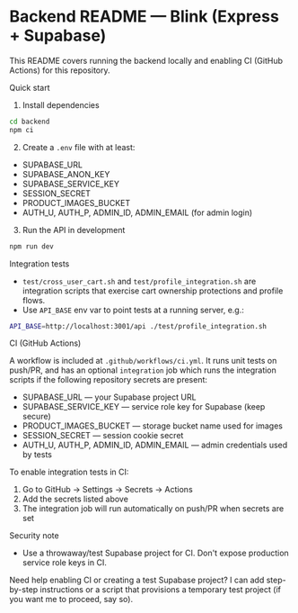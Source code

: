 # Backend README — Blink (Express + Supabase)

This README covers running the backend locally and enabling CI (GitHub Actions) for this repository.

Quick start

1. Install dependencies

```bash
cd backend
npm ci
```

2. Create a `.env` file with at least:

- SUPABASE_URL
- SUPABASE_ANON_KEY
- SUPABASE_SERVICE_KEY
- SESSION_SECRET
- PRODUCT_IMAGES_BUCKET
- AUTH_U, AUTH_P, ADMIN_ID, ADMIN_EMAIL (for admin login)

3. Run the API in development

```bash
npm run dev
```

Integration tests

- `test/cross_user_cart.sh` and `test/profile_integration.sh` are integration scripts that exercise cart ownership protections and profile flows.
- Use `API_BASE` env var to point tests at a running server, e.g.:

```bash
API_BASE=http://localhost:3001/api ./test/profile_integration.sh
```

CI (GitHub Actions)

A workflow is included at `.github/workflows/ci.yml`. It runs unit tests on push/PR, and has an optional `integration` job which runs the integration scripts if the following repository secrets are present:

- SUPABASE_URL — your Supabase project URL
- SUPABASE_SERVICE_KEY — service role key for Supabase (keep secure)
- PRODUCT_IMAGES_BUCKET — storage bucket name used for images
- SESSION_SECRET — session cookie secret
- AUTH_U, AUTH_P, ADMIN_ID, ADMIN_EMAIL — admin credentials used by tests

To enable integration tests in CI:

1. Go to GitHub → Settings → Secrets → Actions
2. Add the secrets listed above
3. The integration job will run automatically on push/PR when secrets are set

Security note
- Use a throwaway/test Supabase project for CI. Don't expose production service role keys in CI.

Need help enabling CI or creating a test Supabase project? I can add step-by-step instructions or a script that provisions a temporary test project (if you want me to proceed, say so).
